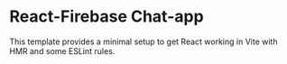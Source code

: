 # React-Firebase Chat-app

This template provides a minimal setup to get React working in Vite with HMR and some ESLint rules.
